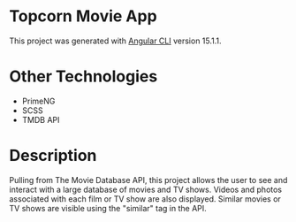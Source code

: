 # Topcorn Movie App

This project was generated with [Angular CLI](https://github.com/angular/angular-cli) version 15.1.1.

# Other Technologies

* PrimeNG
* SCSS
* TMDB API

# Description

Pulling from The Movie Database API, this project allows the user to see and interact with a large database of movies and TV shows. Videos and photos associated with each film or TV show are also displayed. Similar movies or TV shows are visible using the "similar" tag in the API.
